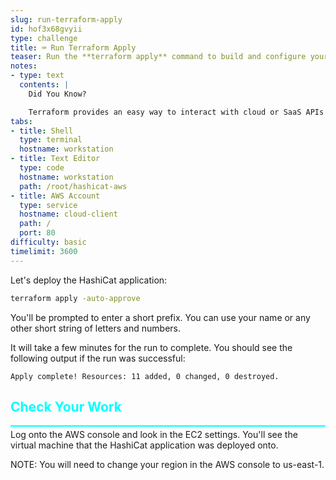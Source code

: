 ```yaml
---
slug: run-terraform-apply
id: hof3x68gvyii
type: challenge
title: ⌨️ Run Terraform Apply
teaser: Run the **terraform apply** command to build and configure your infrastructure.
notes:
- type: text
  contents: |
    Did You Know?

    Terraform provides an easy way to interact with cloud or SaaS APIs to get you up and running quickly.
tabs:
- title: Shell
  type: terminal
  hostname: workstation
- title: Text Editor
  type: code
  hostname: workstation
  path: /root/hashicat-aws
- title: AWS Account
  type: service
  hostname: cloud-client
  path: /
  port: 80
difficulty: basic
timelimit: 3600
---
```

<style type="text/css" rel="stylesheet">
hr.cyan { background-color: cyan; color: cyan; height: 2px; margin-bottom: -10px; }
h2.cyan { color: cyan; }
</style>Let's deploy the HashiCat application:

```bash
terraform apply -auto-approve
```

You'll be prompted to enter a short prefix. You can use your name or any other short string of letters and numbers.

It will take a few minutes for the run to complete. You should see the following output if the run was successful:

```
Apply complete! Resources: 11 added, 0 changed, 0 destroyed.
```

<h2 class="cyan">Check Your Work</h2>
<hr class="cyan">

Log onto the AWS console and look in the EC2 settings. You'll see the virtual machine that the HashiCat application was deployed onto.

NOTE: You will need to change your region in the AWS console to us-east-1.